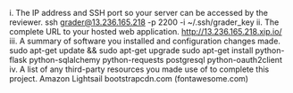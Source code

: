 i. The IP address and SSH port so your server can be accessed by the reviewer.
  ssh grader@13.236.165.218 -p 2200 -i ~/.ssh/grader_key
ii. The complete URL to your hosted web application.
  http://13.236.165.218.xip.io/
iii. A summary of software you installed and configuration changes made.
  sudo apt-get update && sudo apt-get upgrade
  sudo apt-get install python-flask python-sqlalchemy python-requests postgresql python-oauth2client
iv. A list of any third-party resources you made use of to complete this project.
  Amazon Lightsail
  bootstrapcdn.com (fontawesome.com)
  
